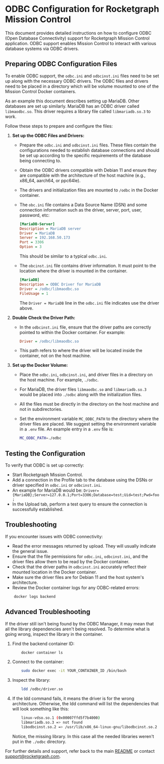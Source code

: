 # ODBC Configuration for Rocketgraph Mission Control

This document provides detailed instructions on how to configure ODBC (Open Database Connectivity) support for Rocketgraph Mission Control application.
ODBC support enables Mission Control to interact with various database systems via ODBC drivers.

## Preparing ODBC Configuration Files

To enable ODBC support, the `odbc.ini` and `odbcinst.ini` files need to be set up along with the necessary ODBC drivers.
The ODBC files and drivers need to be placed in a directory which will be volume mounted to one of the Mission Control Docker containers.

As an example this document describes setting up MariaDB.  Other databases are set up similarly.  MariaDB has an ODBC driver called `libmaodbc.so`.
This driver requires a library file called `libmariadb.so.3` to work.

Follow these steps to prepare and configure the files:

1. **Set up the ODBC Files and Drivers:**
   - Prepare the `odbc.ini` and `odbcinst.ini` files. These files contain the configurations needed to establish database connections and should be set up according to the specific requirements of the database being connecting to.

   - Obtain the ODBC drivers compatible with Debian 11 and ensure they are compatible with the architecture of the host machine (e.g., x86_64, aarch64, or ppc64le).

   - The drivers and initialization files are mounted to `/odbc` in the Docker container.

   - The `obc.ini` file contains a Data Source Name (DSN) and some connection information such as the driver, server, port, user, password, etc:
     ```ini
     [MariaDB-Server]
     Description = MariaDB server
     Driver = MariaDB
     Server = 192.168.50.173
     Port = 3306
     Option = 3
     ```
     This should be similar to a typical `odbc.ini`.

   - The `obcinst.ini` file contains driver information. It must point to the location where the driver is mounted in the container.
     ```ini
     [MariaDB]
     Description = ODBC Driver for MariaDB
     Driver = /odbc/libmaodbc.so
     FileUsage = 1
     ```
     The `Driver = MariaDB` line in the `odbc.ini` file indicates use the driver above.

2. **Double Check the Driver Path:**
   - In the `odbcinst.ini` file, ensure that the driver paths are correctly pointed to within the Docker container. For example:
     ```ini
     Driver = /odbc/libmaodbc.so
     ```

   - This path refers to where the driver will be located inside the container, not on the host machine.

3. **Set up the Docker Volume:**
   - Place the `odbc.ini`, `odbcinst.ini`, and driver files in a directory on the host machine. For example, `./odbc`.

   - For MariaDB, the driver files `libmaodbc.so` and `libmariadb.so.3` would be placed into `./odbc` along with the initialization files.

   - All the files must be directly in the directory on the host machine and not in subdirectories.

   - Set the environment variable `MC_ODBC_PATH` to the directory where the driver files are placed.  We suggest setting the environment variable in a `.env` file.  An example entry in a `.env` file is:
     ```bash
     MC_ODBC_PATH=./odbc
     ```

## Testing the Configuration

To verify that ODBC is set up correctly:

- Start Rocketgraph Mission Control.
- Add a connection in the Profile tab to the database using the DSNs or driver specified in `odbc.ini` or `odbcinst.ini`.
- An example for MariaDB would be: `Driver={MariaDB};Server=127.0.0.1;Port=3306;Database=test;Uid=test;Pwd=foo;`
- In the Upload tab, perform a test query to ensure the connection is successfully established.

## Troubleshooting

If you encounter issues with ODBC connectivity:

- Read the error messages returned by upload. They will usually indicate the general issue.
- Ensure that the file permissions for `odbc.ini`, `odbcinst.ini`, and the driver files allow them to be read by the Docker container.
- Check that the driver paths in `odbcinst.ini` accurately reflect their mounted location in the Docker container.
- Make sure the driver files are for Debian 11 and the host system's architecture.
- Review the Docker container logs for any ODBC-related errors:

```bash
    docker logs backend
```

## Advanced Troubleshooting

If the driver still isn't being found by the ODBC Manager, it may mean that all the library dependencies aren't being resolved. To determine what is going wrong, inspect the library in the container.

 1. Find the backend container ID:
    ```bash
        docker container ls
    ```

 1. Connect to the container:
    ```bash
        sudo docker exec -it YOUR_CONTAINER_ID /bin/bash
    ```

 1. Inspect the library:
    ```bash
        ldd /odbc/driver.so
    ```

 1. If the ldd command fails, it means the driver is for the wrong architecture.
    Otherwise, the ldd command will list the dependencies that will look something like this:
    ```bash
        linux-vdso.so.1 (0x00007ffd5f7b4000)
        libmariadb.so.3 => not found
        libodbcinst.so.2 => /usr/lib/x86_64-linux-gnu/libodbcinst.so.2 (0x00007f87e6bf9000)
    ```
    Notice, the missing library. In this case all the needed libraries weren't put in the `./odbc` directory.

For further details and support, refer back to the main [README](../README.md) or contact [support@rocketgraph.com](mailto:support@rocketgraph.com).
